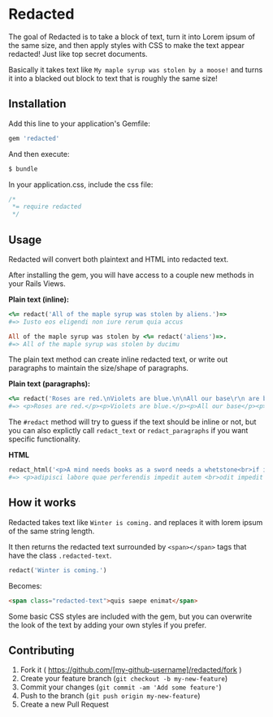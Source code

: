 # Redacted

The goal of Redacted is to take a block of text, turn it into Lorem ipsum of the same size, and then apply styles with CSS to make the text appear redacted! Just like top secret documents.

Basically it takes text like `My maple syrup was stolen by a moose!` and turns it into a blacked out block to text that is roughly the same size!

## Installation

Add this line to your application's Gemfile:

```ruby
gem 'redacted'
```

And then execute:

```bash
$ bundle
```

In your application.css, include the css file:
```css
/*
 *= require redacted
 */
```
## Usage

Redacted will convert both plaintext and HTML into redacted text.

After installing the gem, you will have access to a couple new methods in your Rails Views.

**Plain text (inline):**
```ruby
<%= redact('All of the maple syrup was stolen by aliens.')=>
#=> Iusto eos eligendi non iure rerum quia accus

All of the maple syrup was stolen by <%= redact('aliens')=>.
#=> All of the maple syrup was stolen by ducimu
```
The plain text method can create inline redacted text, or write out paragraphs to maintain the size/shape of paragraphs.

**Plain text (paragraphs):**
```ruby
<%= redact('Roses are red.\nViolets are blue.\n\nAll our base\r\n are belong to you.')=>
#=> <p>Roses are red.</p><p>Violets are blue.</p><p>All our base</p><p>are belong to you.</p>
```
The `#redact` method will try to guess if the text should be inline or not, but you can also explictly call `redact_text` or `redact_paragraphs` if you want specific functionality.

**HTML**
```ruby
redact_html('<p>A mind needs books as a sword needs a whetstone<br>if it is to keep its edge.</p><div>- George R.R. Martin, A Game of Thrones</div>')
#=> <p>adipisci labore quae perferendis impedit autem <br>odit impedit dolorem rerum</p><div>et quibusdam qui quis accusantium ullam</div>
```

## How it works
Redacted takes text like `Winter is coming.` and replaces it with lorem ipsum of the same string length.

It then returns the redacted text surrounded by `<span></span>` tags that have the class `.redacted-text`.
```ruby
redact('Winter is coming.')
```
Becomes:
```html
<span class="redacted-text">quis saepe enimat</span>
```
Some basic CSS styles are included with the gem, but you can overwrite the look of the text by adding your own styles if you prefer.

## Contributing

1. Fork it ( https://github.com/[my-github-username]/redacted/fork )
2. Create your feature branch (`git checkout -b my-new-feature`)
3. Commit your changes (`git commit -am 'Add some feature'`)
4. Push to the branch (`git push origin my-new-feature`)
5. Create a new Pull Request
